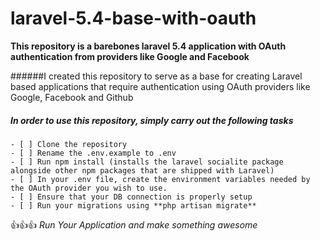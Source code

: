 # laravel-5.4-base-with-oauth
**This repository is a barebones laravel 5.4 application with OAuth authentication from providers like 
Google and Facebook**

######I created this repository to serve as a base for creating Laravel based applications that require authentication using OAuth providers like Google, Facebook and Github

##### In order to use this repository, simply carry out the following tasks
    - [ ] Clone the repository
    - [ ] Rename the .env.example to .env
    - [ ] Run npm install (installs the laravel socialite package alongside other npm packages that are shipped with Laravel)
    - [ ] In your .env file, create the environment variables needed by the OAuth provider you wish to use.
    - [ ] Ensure that your DB connection is properly setup
    - [ ] Run your migrations using **php artisan migrate**
    
:thumbsup::thumbsup::thumbsup: *Run Your Application and make something awesome*


